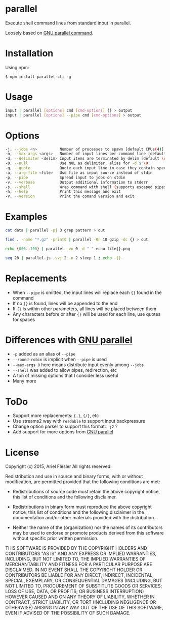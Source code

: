 parallel
=======

Execute shell command lines from standard input in parallel.

Loosely based on [GNU parallel command](https://www.gnu.org/software/parallel/man.html).

# Installation

Using npm:

	$ npm install parallel-cli -g

# Usage

```bash
input | parallel [options] cmd [cmd-options] {} > output
input | parallel [options] --pipe cmd [cmd-options] > output
```

# Options

```bash
-j, --jobs <n>          Number of processes to spawn [default CPUs(4)]
-n, --max-args <args>   Number of input lines per command line [default 1]
-d, --delimiter <delim> Input items are terminated by delim [default \n]
-0, --null              Use NUL as delimiter, alias for -d $'\0'
-q, --quote             Quote each input line in case they contain special caracters
-a, --arg-file <file>   Use file as input source instead of stdin
-p, --pipe              Spread input to jobs on stdin
-v, --verbose           Output additional information to stderr
-s, --shell             Wrap command with shell (supports escaped pipes, redirection, etc)(experimental)
-h, --help              Print this message and exit
-V, --version           Print the comand version and exit
```
# Examples

```bash
cat data | parallel -pj 3 grep pattern > out
```
```bash
find . -name "*.gz" -print0 | parallel -0n 10 gzip -dc {} > out
```
```bash
echo {000..100} | parallel -vn 0 -d " " echo file{}.png
```
```bash
seq 20 | parallel.js -svj 2 -n 2 sleep 1 ; echo -{}-
```

# Replacements

- When `--pipe` is omitted, the input lines will replace each `{}` found in the command
- If no `{}` is found, lines will be appended to the end
- If `{}` is within other parameters, all lines will be placed between them
- Any characters before or after `{}` will be used for each line, use quotes for spaces

# Differences with [GNU parallel](https://www.gnu.org/software/parallel/man.html)
- `-p` added as an alias of `--pipe`
- `--round-robin` is implicit when `--pipe` is used
- `--max-args 0` here means distribute input evenly among `--jobs`
- `--shell` was added to allow pipes, redirection, etc
- A ton of missing options that I consider less useful
- Many more

# ToDo
- Support more replacements: `{.}`, `{/}`, etc
- Use streams2 way with `readable` to support input backpressure
- Change option parser to support this format: `-j2` ?
- Add support for more options from [GNU parallel](https://www.gnu.org/software/parallel/man.html)

# License

Copyright (c) 2015, Ariel Flesler
All rights reserved.

Redistribution and use in source and binary forms, with or without modification,
are permitted provided that the following conditions are met:

* Redistributions of source code must retain the above copyright notice, this
  list of conditions and the following disclaimer.

* Redistributions in binary form must reproduce the above copyright notice, this
  list of conditions and the following disclaimer in the documentation and/or
  other materials provided with the distribution.

* Neither the name of the {organization} nor the names of its
  contributors may be used to endorse or promote products derived from
  this software without specific prior written permission.

THIS SOFTWARE IS PROVIDED BY THE COPYRIGHT HOLDERS AND CONTRIBUTORS "AS IS" AND
ANY EXPRESS OR IMPLIED WARRANTIES, INCLUDING, BUT NOT LIMITED TO, THE IMPLIED
WARRANTIES OF MERCHANTABILITY AND FITNESS FOR A PARTICULAR PURPOSE ARE
DISCLAIMED. IN NO EVENT SHALL THE COPYRIGHT HOLDER OR CONTRIBUTORS BE LIABLE FOR
ANY DIRECT, INDIRECT, INCIDENTAL, SPECIAL, EXEMPLARY, OR CONSEQUENTIAL DAMAGES
(INCLUDING, BUT NOT LIMITED TO, PROCUREMENT OF SUBSTITUTE GOODS OR SERVICES;
LOSS OF USE, DATA, OR PROFITS; OR BUSINESS INTERRUPTION) HOWEVER CAUSED AND ON
ANY THEORY OF LIABILITY, WHETHER IN CONTRACT, STRICT LIABILITY, OR TORT
(INCLUDING NEGLIGENCE OR OTHERWISE) ARISING IN ANY WAY OUT OF THE USE OF THIS
SOFTWARE, EVEN IF ADVISED OF THE POSSIBILITY OF SUCH DAMAGE.